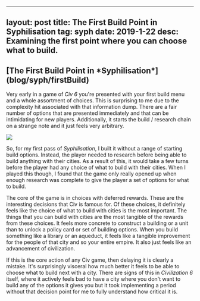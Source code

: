 
---
layout: post
title: The First Build Point in Syphilisation
tag: syph
date: 2019-1-22
desc: Examining the first point where you can choose what to build.
---
<h2>[The First Build Point in *Syphilisation*](blog/syph/firstBuild)</h2>

Very early in a game of *Civ 6* you're presented with your first build menu and a whole assortment of choices. This is surprising to me due to the complexity hit associated with that information dump. There are a fair number of options that are presented immediately and that can be intimidating for new players. Additionally, it starts the build / research chain on a strange note and it just feels very arbitrary.
 
<image src="/blogImages/civStart.png" />

So, for my first pass of *Syphilisation*, I built it without a range of starting build options. Instead, the player needed to research before being able to build anything with their cities. As a result of this, it would take a few turns before the player had any choice of what to build with their cities. When I played this though, I found that the game only really opened up when enough research was complete to give the player a set of options for what to build.


The core of the game is in choices with deferred rewards. These are the interesting decisions that Civ is famous for. Of these choices, it definitely feels like the choice of what to build with cities is the most important. The things that you can build with cities are the most tangible of the rewards from these choices. It feels more concrete to construct a building or a unit than to unlock a policy card or set of building options. When you build something like a library or an aqueduct, it feels like a tangible improvement for the people of that city and so your entire empire. It also just feels like an advancement of civilization.


If this is the core action of any Civ game, then delaying it is clearly a mistake. It's surprisingly visceral how much better it feels to be able to choose what to build next with a city. There are signs of this in *Civilization 6* itself, where it actively feels bad to have a city where you don't want to build any of the options it gives you but it took implementing a period without that decision point for me to fully understand how critical it is.


